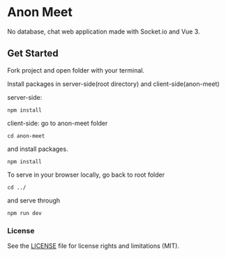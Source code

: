 # Anon Meet
No database, chat web application made with Socket.io and Vue 3.
 
## Get Started
Fork project and open folder with your terminal.

Install packages in server-side(root directory) and client-side(anon-meet)

server-side: 
```
npm install
```

client-side:
go to anon-meet folder
```
cd anon-meet
```
and install packages.
```
npm install
```
To serve in your browser locally, go back to root folder 
```
cd ../
```
and serve through 
``` 
npm run dev
```

### License
See the [LICENSE](LICENSE) file for license rights and limitations (MIT).
